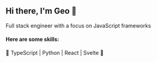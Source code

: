 ## Hi there, I'm Geo 👋

Full stack engineer with a focus on JavaScript frameworks

#### Here are some skills:

🌱 TypeScript | Python | React | Svelte 🌱

